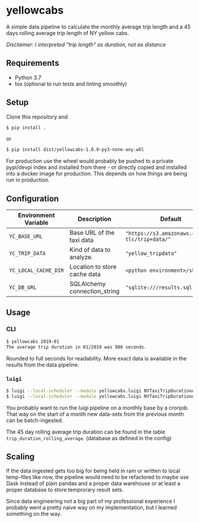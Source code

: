 # yellowcabs

A simple data pipeline to calculate the monthly average trip length and a 45
days rolling average trip length of NY yellow cabs.

*Disclaimer:  I interpreted "trip length" as duration, not as distance*


## Requirements

* Python 3.7
* tox (optional to run tests and linting smoothly)

## Setup

Clone this repository and

```bash
$ pip install .
```

or

```bash
$ pip install dist/yellowcabs-1.0.0-py3-none-any.whl
```

For production use the wheel would probably be pushed to a private pypi/devpi
index and installed from there - or directly copied and installed into a
docker image for production. This depends on how things are being run in
production.

## Configuration

| Environment Variable | Description                   | Default                                         |
| --                   | --                            | --                                              |
| `YC_BASE_URL`        | Base URL of the taxi data     | `"https://s3.amazonaws.com/nyc-tlc/trip+data/"` |
| `YC_TRIP_DATA`       | Kind of data to analyze.      | `"yellow_tripdata"`                             |
| `YC_LOCAL_CACHE_DIR` | Location to store cache data  | `<python environment>/share`                    |
| `YC_DB_URL`          | SQLAlchemy connection\_string | `"sqlite:///results.sqlite"`                    |

## Usage

### CLI

```bash
$ yellowcabs 2019-01
The average trip duration in 01/2019 was 988 seconds.
```

Rounded to full seconds for readability. More exact data is available in the
results from the data pipeline.

### `luigi`

```bash
$ luigi --local-scheduler --module yellowcabs.luigi NYTaxiTripDurationAnalytics --month 2019-01
$ luigi --local-scheduler --module yellowcabs.luigi NYTaxiTripDurationAnalytics --month 2019-02
```

You probably want to run the luigi pipeline on a monthly base by a cronjob.
That way on the start of a month new data-sets from the previous month can be
batch-ingested.

The 45 day rolling average trip duration can be found in the table
`trip_duration_rolling_average`. (database as defined in the config)


## Scaling

If the data ingested gets too big for being held in ram or written to local
temp-files like now, the pipeline would need to be refactored to maybe use
Dask instead of plain pandas and a proper data warehouse or at least a proper
database to store temprorary result sets.

Since data engineering not a big part of my professional experience I
probably went a pretty naive way on my implementation, but I learned something on the way.

